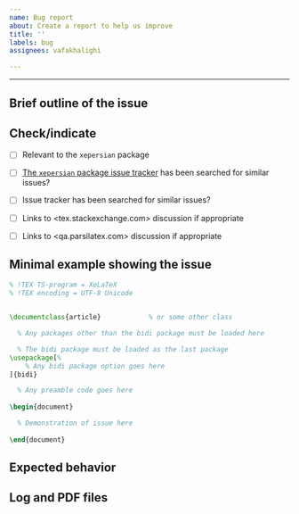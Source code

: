 ```yaml
---
name: Bug report
about: Create a report to help us improve
title: ''
labels: bug
assignees: vafakhalighi

---
```


---

<!---
!! Please fill out all sections !!
-->

## Brief outline of the issue


## Check/indicate
- [ ] Relevant to the `xepersian` package
- [ ] [The `xepersian` package issue tracker](https://github.com/vafakhalighi/xepersian/issues) has been searched for similar issues?
- [ ] Issue tracker has been searched for similar issues?
- [ ] Links to <tex.stackexchange.com> discussion if appropriate
- [ ] Links to <qa.parsilatex.com> discussion if appropriate



## Minimal example showing the issue

```tex
% !TEX TS-program = XeLaTeX
% !TEX encoding = UTF-8 Unicode


\documentclass{article}            % or some other class

  % Any packages other than the bidi package must be loaded here

  % The bidi package must be loaded as the last package
\usepackage[%
    % Any bidi package option goes here
]{bidi}

  % Any preamble code goes here
  
\begin{document}

  % Demonstration of issue here
  
\end{document}
```

## Expected behavior


## Log and PDF files  

<!---
!! Use drag-and-drop !!
-->
